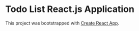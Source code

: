 # Todo List React.js Application

This project was bootstrapped with [Create React App](https://github.com/facebook/create-react-app).
